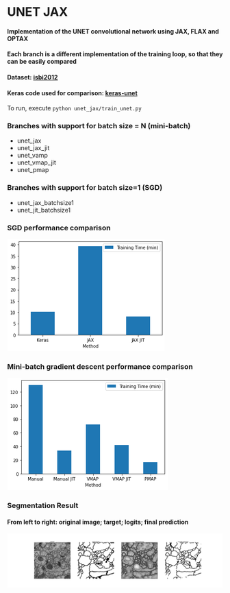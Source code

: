 # UNET JAX

#### Implementation of the UNET convolutional network using JAX, FLAX and OPTAX

#### Each branch is a different implementation of the training loop, so that they can be easily compared

#### Dataset: [isbi2012](https://github.com/alexklibisz/isbi-2012)

#### Keras code used for comparison: [keras-unet](https://github.com/karolzak/keras-unet)

To run, execute `python unet_jax/train_unet.py`

### Branches with support for batch size = N (mini-batch)

* unet_jax
* unet_jax_jit
* unet_vamp
* unet_vmap_jit
* unet_pmap

### Branches with support for batch size=1 (SGD)

* unet_jax_batchsize1
* unet_jit_batchsize1

### SGD performance comparison

![batchsize1](docs/batchsize1_comp.png)

### Mini-batch gradient descent performance comparison

![batchsize4](docs/batchsize4_comp.png)

### Segmentation Result 
#### From left to right: original image; target; logits; final prediction

![seg_result](docs/segm_result.png)
